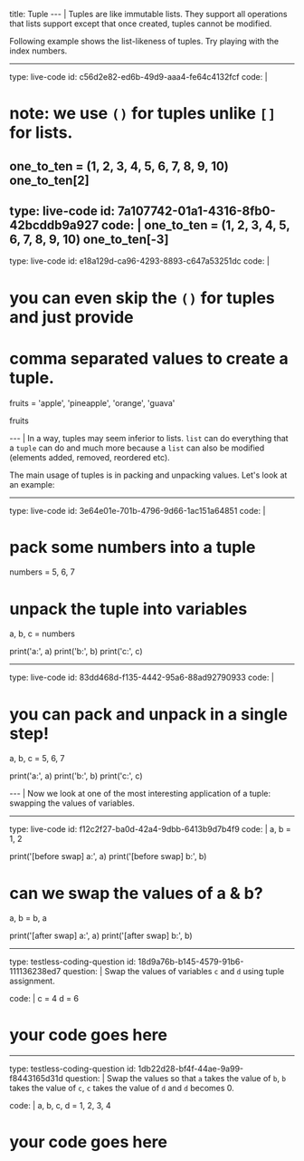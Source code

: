 title: Tuple
--- |
  Tuples are like immutable lists. They support all operations that lists support except that once created, tuples cannot be modified.

  Following example shows the list-likeness of tuples. Try playing with the index numbers.

---
type: live-code
id: c56d2e82-ed6b-49d9-aaa4-fe64c4132fcf
code: |
  # note: we use `()` for tuples unlike `[]` for lists.
  one_to_ten = (1, 2, 3, 4, 5, 6, 7, 8, 9, 10)
  one_to_ten[2]
---
type: live-code
id: 7a107742-01a1-4316-8fb0-42bcddb9a927
code: |
  one_to_ten = (1, 2, 3, 4, 5, 6, 7, 8, 9, 10)
  one_to_ten[-3]
---
type: live-code
id: e18a129d-ca96-4293-8893-c647a53251dc
code: |
  # you can even skip the `()` for tuples and just provide
  # comma separated values to create a tuple.
  fruits = 'apple', 'pineapple', 'orange', 'guava'

  fruits

--- |
  In a way, tuples may seem inferior to lists. `list` can do everything that a `tuple` can do and much more because a `list` can also be modified (elements added, removed, reordered etc).

  The main usage of tuples is in packing and unpacking values. Let's look at an example:

---
type: live-code
id: 3e64e01e-701b-4796-9d66-1ac151a64851
code: |
  # pack some numbers into a tuple
  numbers = 5, 6, 7

  # unpack the tuple into variables
  a, b, c = numbers

  print('a:', a)
  print('b:', b)
  print('c:', c)

---
type: live-code
id: 83dd468d-f135-4442-95a6-88ad92790933
code: |
  # you can pack and unpack in a single step!
  a, b, c = 5, 6, 7

  print('a:', a)
  print('b:', b)
  print('c:', c)

--- |
  Now we look at one of the most interesting application of a tuple: swapping the values of variables.

---
type: live-code
id: f12c2f27-ba0d-42a4-9dbb-6413b9d7b4f9
code: |
  a, b = 1, 2

  print('[before swap] a:', a)
  print('[before swap] b:', b)

  # can we swap the values of a & b?
  a, b = b, a

  print('[after swap] a:', a)
  print('[after swap] b:', b)

---
type: testless-coding-question
id: 18d9a76b-b145-4579-91b6-111136238ed7
question: |
  Swap the values of variables `c` and `d` using tuple assignment.

code: |
  c = 4
  d = 6

  # your code goes here

---
type: testless-coding-question
id: 1db22d28-bf4f-44ae-9a99-f8443165d31d
question: |
  Swap the values so that `a` takes the value of `b`, `b` takes the value of `c`, `c` takes the value of `d` and `d` becomes 0.

code: |
  a, b, c, d = 1, 2, 3, 4

  # your code goes here
